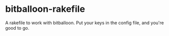 bitballoon-rakefile
===================

A rakefile to work with bitballoon. Put your keys in the config file, and you're good to go.
